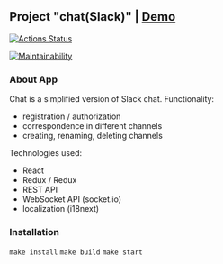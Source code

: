 #

## Project "chat(Slack)"  | [Demo](https://frontend-project-12-j40x.onrender.com)

[![Actions Status](https://github.com/aleksei-shvets/frontend-project-12/actions/workflows/hexlet-check.yml/badge.svg)](https://github.com/aleksei-shvets/frontend-project-12/actions)

[![Maintainability](https://api.codeclimate.com/v1/badges/1f62b6893875a49c8e10/maintainability)](https://codeclimate.com/github/aleksei-shvets/frontend-project-12/maintainability)

### About App

Chat is a simplified version of Slack chat.
Functionality:

- registration / authorization
- correspondence in different channels
- creating, renaming, deleting channels

Technologies used:

- React
- Redux / Redux
- REST API
- WebSocket API (socket.io)
- localization (i18next)

### Installation

`make install`
`make build`
`make start`

